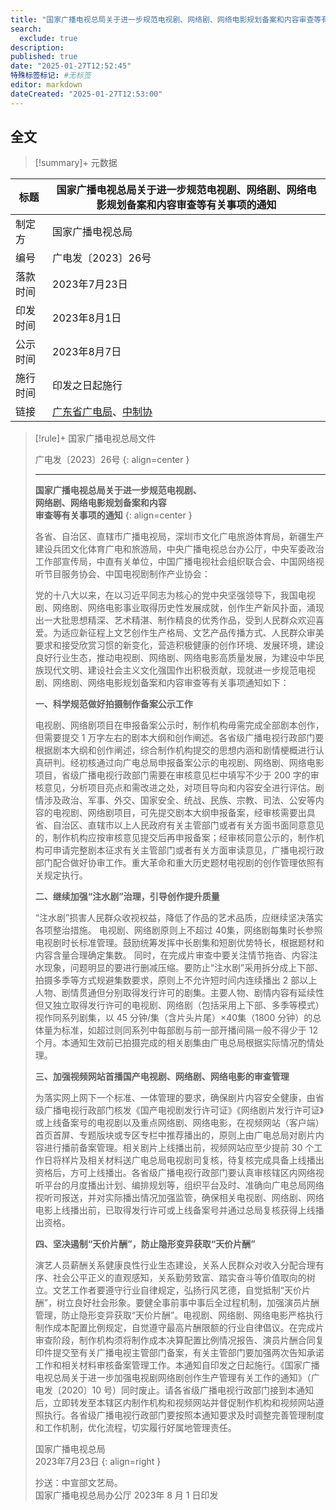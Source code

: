 ```yaml
---
title: "国家广播电视总局关于进一步规范电视剧、网络剧、网络电影规划备案和内容审查等有关事项的通知"
search:
  exclude: true
description:
published: true
date: "2025-01-27T12:52:45"
特殊标签标记: #无标签
editor: markdown
dateCreated: "2025-01-27T12:53:00"
---
```


## 全文

> [!summary]+ 元数据
>
> <div markdown=1 class="infobox">
>
| 标题     | 国家广播电视总局关于进一步规范电视剧、网络剧、网络电影规划备案和内容审查等有关事项的通知 |
| -------- | ---------------------------------------------------------------------------------------- |
| 制定方   | 国家广播电视总局                                                                         |
| 编号     | 广电发〔2023〕26号                                                                       |
| 落款时间 | 2023年7月23日                                                                            |
| 印发时间 | 2023年8月1日                                                                             |
| 公示时间 | 2023年8月7日                                                                             |
| 施行时间 | 印发之日起施行                                                                           |
| 链接     | [广东省广电局][]、[中制协][]                                                             |
>
> </div>

[广东省广电局]: https://web.archive.org/web/20240225061924/https://gbdsj.gd.gov.cn/zwgk/zcfg/content/post_4262402.html
[中制协]: https://web.archive.org/web/20250127044638/https://www.ctpia.com.cn/index/Hyxx/detail/id/397.html

> [!rule]+ 国家广播电视总局文件
>
> 广电发〔2023〕26号
> {: align=center }
>
> ---
>
> **国家广播电视总局关于进一步规范电视剧、**<br>
> **网络剧、网络电影规划备案和内容**<br>
> **审查等有关事项的通知**
> {: align=center }
>
> 各省、自治区、直辖市广播电视局，深圳市文化广电旅游体育局，新疆生产建设兵团文化体育广电和旅游局，中央广播电视总台办公厅，中央军委政治工作部宣传局，中直有关单位，中国广播电视社会组织联合会、中国网络视听节目服务协会、中国电视剧制作产业协会：
>
> 党的十八大以来，在以习近平同志为核心的党中央坚强领导下，我国电视剧、网络剧、网络电影事业取得历史性发展成就，创作生产新风扑面，涌现出一大批思想精深、艺术精湛、制作精良的优秀作品，受到人民群众欢迎喜爱。为适应新征程上文艺创作生产格局、文艺产品传播方式、人民群众审美要求和接受欣赏习惯的新变化，营造积极健康的创作环境、发展环境，建设良好行业生态，推动电视剧、网络剧、网络电影高质量发展，为建设中华民族现代文明、建设社会主义文化强国作出积极贡献，现就进一步规范电视剧、网络剧、网络电影规划备案和内容审查等有关事项通知如下：
>
> **一、科学规范做好拍摄制作备案公示工作**
>
> 电视剧、网络剧项目在申报备案公示时，制作机构毋需完成全部剧本创作，但需要提交 1 万字左右的剧本大纲和创作阐述。各省级广播电视行政部门要根据剧本大纲和创作阐述，综合制作机构提交的思想内涵和剧情梗概进行认真研判。经初核通过向广电总局申报备案公示的电视剧、网络剧、网络电影项目，省级广播电视行政部门需要在审核意见栏中填写不少于 200 字的审核意见，分析项目亮点和需改进之处，对项目导向和内容安全进行评估。剧情涉及政治、军事、外交、国家安全、统战、民族、宗教、司法、公安等内容的电视剧、网络剧项目，可先提交剧本大纲申报备案，经审核需要出具省、自治区、直辖市以上人民政府有关主管部门或者有关方面书面同意意见的，制作机构应按审核意见提交后再申报备案；经审核同意公示的，制作机构可申请完整剧本征求有关主管部门或者有关方面审读意见，广播电视行政部门配合做好协审工作。重大革命和重大历史题材电视剧的创作管理依照有关规定执行。
>
> **二、继续加强“注水剧”治理，引导创作提升质量**
>
> “注水剧”损害人民群众收视权益，降低了作品的艺术品质，应继续坚决落实各项整治措施。 电视剧、网络剧原则上不超过 40集，网络剧每集时长参照电视剧时长标准管理。鼓励统筹发挥中长剧集和短剧优势特长，根据题材和内容含量合理确定集数。 同时，在完成片审查中要关注情节拖沓、内容注水现象，问题明显的要进行删减压缩。要防止“注水剧”采用拆分成上下部、拍摄多季等方式规避集数要求，原则上不允许短时间内连续播出 2 部以上人物、剧情贯通但分别取得发行许可的剧集。主要人物、剧情内容有延续性但又独立取得发行许可的电视剧、网络剧（包括采用上下部、多季等模式）视作同系列剧集，以 45 分钟/集（含片头片尾）×40集（1800 分钟）的总体量为标准，如超过则同系列中每部剧与前一部开播间隔一般不得少于 12 个月。本通知生效前已拍摄完成的相关剧集由广电总局根据实际情况酌情处理。
>
> **三、加强视频网站首播国产电视剧、网络剧、网络电影的审查管理**
>
> 为落实网上网下一个标准、一体管理的要求，确保剧片内容安全健康，由省级广播电视行政部门核发《国产电视剧发行许可证》《网络剧片发行许可证》或上线备案号的电视剧以及重点网络剧、网络电影，在视频网站（客户端）首页首屏、专题版块或专区专栏中推荐播出的，原则上由广电总局对剧片内容进行播前备案管理。相关剧片上线播出前，视频网站应至少提前 30 个工作日将样片及相关材料送广电总局电视剧司复核，待复核完成具备上线播出资格后，方可上线播出。各省级广播电视行政部门要认真审核辖区内网络视听平台的月度播出计划、编排规划等，组织平台及时、准确向广电总局网络视听司报送，并对实际播出情况加强监管，确保相关电视剧、网络剧、网络电影上线播出前，已取得发行许可或上线备案号并通过总局复核获得上线播出资格。
>
> **四、坚决遏制“天价片酬”，防止隐形变异获取“天价片酬”**
>
> 演艺人员薪酬关系健康良性行业生态建设，关系人民群众对收入分配合理有序、社会公平正义的直观感知，关系勤劳致富、踏实奋斗等价值取向的树立。文艺工作者要遵守行业自律规定，弘扬行风艺德，自觉抵制“天价片酬”，树立良好社会形象。要健全事前事中事后全过程机制，加强演员片酬管理，防止隐形变异获取“天价片酬”。电视剧、网络剧、网络电影严格执行制作成本配置比例规定，自觉遵守最高片酬限额的行业自律倡议。在完成片审查阶段，制作机构须将制作成本决算配置比例情况报告、演员片酬合同复印件提交至有关广播电视主管部门备案，有关主管部门要加强两次告知承诺工作和相关材料审核备案管理工作。本通知自印发之日起施行。《国家广播电视总局关于进一步加强电视剧网络剧创作生产管理有关工作的通知》（广电发〔2020〕10 号）同时废止。请各省级广播电视行政部门接到本通知后，立即转发至本辖区内制作机构和视频网站并督促制作机构和视频网站遵照执行。各省级广播电视行政部门要按照本通知要求及时调整完善管理制度和工作机制，优化流程，切实履行好属地管理责任。
>
> 国家广播电视总局<br>
> 2023年7月23日
> {: align=right }
>
> 抄送：中宣部文艺局。<br>
> 国家广播电视总局办公厅 2023年 8 月 1 日印发
